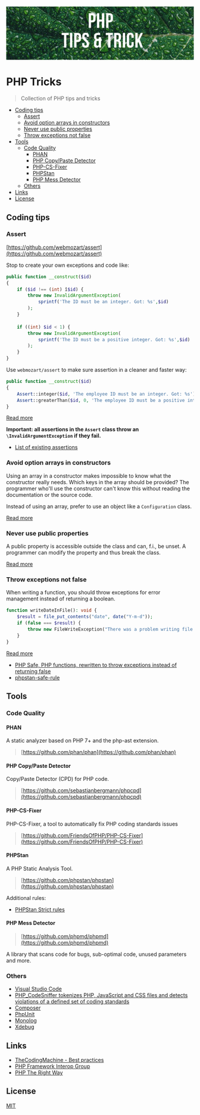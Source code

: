 ![Banner](images/banner.jpg)

# PHP Tricks

> Collection of PHP tips and tricks

* [Coding tips](#coding-tips)
  * [Assert](#assert)
  * [Avoid option arrays in constructors](#avoid-option-arrays-in-constructors)
  * [Never use public properties](#never-use-public-properties)
  * [Throw exceptions not false](#throw-exceptions-not-false)
* [Tools](#tools)
  * [Code Quality](#code-quality)
    * [PHAN](#phan)
    * [PHP Copy/Paste Detector](#php-copypaste-detector)
    * [PHP-CS-Fixer](#php-cs-fixer)
    * [PHPStan](#phpstan)
    * [PHP Mess Detector](#php-mess-detector)
  * [Others](#others)
* [Links](#links)
* [License](#license)

## Coding tips

### Assert

[https://github.com/webmozart/assert](https://github.com/webmozart/assert)

Stop to create your own exceptions and code like:

```php
public function __construct($id)
{
    if ($id !== (int) î$id) {
        throw new InvalidArgumentException(
            sprintf('The ID must be an integer. Got: %s',$id)
        );
    }
    
    if ((int) $id < 1) {
        throw new InvalidArgumentException(
            sprintf('The ID must be a positive integer. Got: %s',$id)
        );
    }
}
```

Use `webmozart/assert` to make sure assertion in a cleaner and faster way:

```php
public function __construct($id)
{
    Assert::integer($id, 'The employee ID must be an integer. Got: %s');
    Assert::greaterThan($id, 0, 'The employee ID must be a positive integer. Got: %s');
}
```

[Read more](http://bestpractices.thecodingmachine.com/php/defensive_programming.html#use-an-assertion-library)

**Important: all assertions in the `Assert` class throw an `\InvalidArgumentException` if they fail.**

* [List of existing assertions](https://github.com/webmozart/assert#type-assertions)

### Avoid option arrays in constructors

Using an array in a constructor makes impossible to know what the constructor really needs. Which keys in the array should be provided? The programmer who'll use the constructor can't know this without reading the documentation or the source code.

Instead of using an array, prefer to use an object like a `Configuration` class.

[Read more](http://bestpractices.thecodingmachine.com/php/design_beautiful_classes_and_methods.html#avoid-option-arrays-in-constructors)

### Never use public properties

A public property is accessible outside the class and can, f.i., be unset. A programmer can modify the property and thus break the class.

[Read more](http://bestpractices.thecodingmachine.com/php/design_beautiful_classes_and_methods.html#never-use-public-properties)

### Throw exceptions not false

When writing a function, you should throw exceptions for error management instead of returning a boolean. 

```php
function writeDateInFile(): void {
    $result = file_put_contents("date", date("Y-m-d"));
    if (false === $result) {
        throw new FileWriteException("There was a problem writing file 'date'");
    }
}
```

[Read more](http://bestpractices.thecodingmachine.com/php/error_handling.html#using-exceptions)

* [PHP Safe, PHP functions, rewritten to throw exceptions instead of returning false](https://github.com/thecodingmachine/safe)
* [phpstan-safe-rule](https://github.com/thecodingmachine/phpstan-safe-rule)

## Tools

### Code Quality

#### PHAN

A static analyzer based on PHP 7+ and the php-ast extension.

> [https://github.com/phan/phan](https://github.com/phan/phan)

#### PHP Copy/Paste Detector

Copy/Paste Detector (CPD) for PHP code.

> [https://github.com/sebastianbergmann/phpcpd](https://github.com/sebastianbergmann/phpcpd)

#### PHP-CS-Fixer

PHP-CS-Fixer, a tool to automatically fix PHP coding standards issues

> [https://github.com/FriendsOfPHP/PHP-CS-Fixer](https://github.com/FriendsOfPHP/PHP-CS-Fixer)

#### PHPStan

A PHP Static Analysis Tool.

> [https://github.com/phpstan/phpstan](https://github.com/phpstan/phpstan)

Additional rules:

* [PHPStan Strict rules](https://github.com/thecodingmachine/phpstan-strict-rules/)

#### PHP Mess Detector

> [https://github.com/phpmd/phpmd](https://github.com/phpmd/phpmd)

A library that scans code for bugs, sub-optimal code, unused parameters and more.

### Others

* [Visual Studio Code](https://code.visualstudio.com/)
* [PHP_CodeSniffer tokenizes PHP, JavaScript and CSS files and detects violations of a defined set of coding standards](https://github.com/squizlabs/PHP_CodeSniffer)
* [Composer](https://github.com/composer/composer)
* [PhpUnit](https://github.com/sebastianbergmann/phpunit)
* [Monolog](https://github.com/Seldaek/monolog)
* [Xdebug](https://xdebug.org/)

## Links

* [TheCodingMachine - Best practices](http://bestpractices.thecodingmachine.com/)
* [PHP Framework Interop Group](https://www.php-fig.org/)
* [PHP The Right Way](https://phptherightway.com/)

## License

[MIT](LICENSE)

